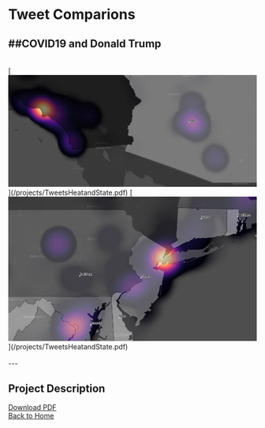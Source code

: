 # Tweet Comparions
##COVID19 and Donald Trump
---

<br>
[<img src="/images/screenshotLA.JPG?raw=true"/>](/projects/TweetsHeatandState.pdf)
[<img src="/images/screenshotNY.JPG?raw=true"/>](/projects/TweetsHeatandState.pdf)
<br>
<br>
---

## **Project Description** <br>



[Download PDF](/Project1/TweetsHeatandState.pdf)<br>
<a href="https://sophiepeet.github.io">Back to Home</a>
<!-- birds aren't real -->

